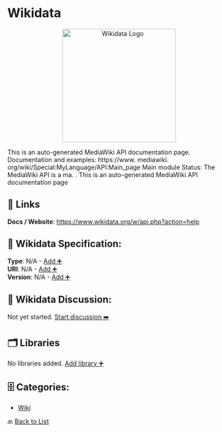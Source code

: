 # Wikidata
<p align="center">
    <img width="256" src="https://raw.githubusercontent.com/apis-list/apis-list/main/apis/wikidata/logo_256x256.png" alt="Wikidata Logo"/>
</p>
This is an auto-generated MediaWiki API documentation page. Documentation and examples: https://www. mediawiki. org/wiki/Special:MyLanguage/API:Main_page Main module Status: The MediaWiki API is a ma. .  This is an auto-generated MediaWiki API documentation page

##  🔗 Links
**Docs / Website**: https://www.wikidata.org/w/api.php?action=help

## 🧬 Wikidata Specification:
**Type**: N/A - [Add ➕](https://github.com/apis-list/apis-list/edit/main/apis.yaml#L22008)  
**URI**: N/A - [Add ➕](https://github.com/apis-list/apis-list/edit/main/apis.yaml#L22008)  
**Version**: N/A - [Add ➕](https://github.com/apis-list/apis-list/edit/main/apis.yaml#L22008)

## 💬 Wikidata Discussion:
Not yet started. [Start discussion ➡️](https://github.com/apis-list/apis-list/discussions/new)

## 🗂️ Libraries

No libraries added. [Add library ➕](https://github.com/apis-list/apis-list/edit/main/apis.yaml#L22008)    


## 🗄️ Categories:
- [Wiki](https://github.com/apis-list/apis-list#wiki-)

🔙  [Back to List](https://github.com/apis-list/apis-list)
